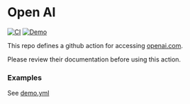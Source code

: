 # Open AI

[![CI](https://github.com/OR13/federal-register/actions/workflows/ci.yml/badge.svg)](https://github.com/OR13/federal-register/actions/workflows/ci.yml) [![Demo](https://github.com/OR13/federal-register/actions/workflows/demo.yml/badge.svg)](https://github.com/OR13/federal-register/actions/workflows/demo.yml)

This repo defines a github action for accessing [openai.com](https://openai.com).

Please review their documentation before using this action.

### Examples

See [demo.yml](./.github/workflows/demo.yml)
